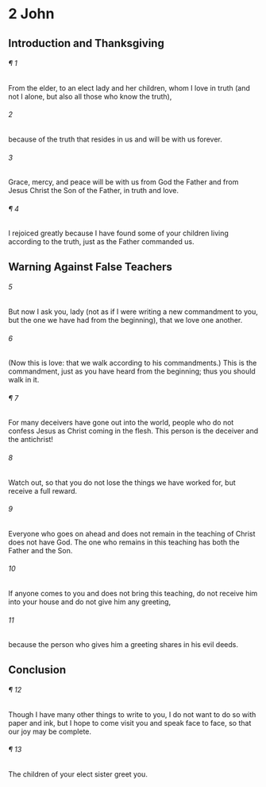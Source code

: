 # 2 John
## Introduction and Thanksgiving
###### ¶ 1
From the elder, to an elect lady and her children, whom I love in truth (and not I alone, but also all those who know the truth),
###### 2
because of the truth that resides in us and will be with us forever.
###### 3
Grace, mercy, and peace will be with us from God the Father and from Jesus Christ the Son of the Father, in truth and love.
###### ¶ 4
I rejoiced greatly because I have found some of your children living according to the truth, just as the Father commanded us.
## Warning Against False Teachers
###### 5
But now I ask you, lady (not as if I were writing a new commandment to you, but the one we have had from the beginning), that we love one another.
###### 6
(Now this is love: that we walk according to his commandments.) This is the commandment, just as you have heard from the beginning; thus you should walk in it.
###### ¶ 7
For many deceivers have gone out into the world, people who do not confess Jesus as Christ coming in the flesh. This person is the deceiver and the antichrist!
###### 8
Watch out, so that you do not lose the things we have worked for, but receive a full reward.
###### 9
Everyone who goes on ahead and does not remain in the teaching of Christ does not have God. The one who remains in this teaching has both the Father and the Son.
###### 10
If anyone comes to you and does not bring this teaching, do not receive him into your house and do not give him any greeting,
###### 11
because the person who gives him a greeting shares in his evil deeds.
## Conclusion
###### ¶ 12
Though I have many other things to write to you, I do not want to do so with paper and ink, but I hope to come visit you and speak face to face, so that our joy may be complete.
###### ¶ 13
The children of your elect sister greet you.
